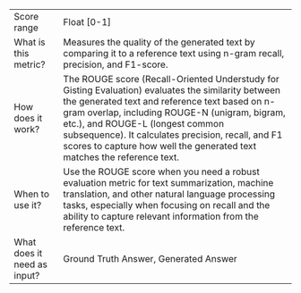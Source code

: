 | | |
| -- | -- |
| Score range | Float [0-1] |
| What is this metric? | Measures the quality of the generated text by comparing it to a reference text using n-gram recall, precision, and F1-score. |
| How does it work? | The ROUGE score (Recall-Oriented Understudy for Gisting Evaluation) evaluates the similarity between the generated text and reference text based on n-gram overlap, including ROUGE-N (unigram, bigram, etc.), and ROUGE-L (longest common subsequence). It calculates precision, recall, and F1 scores to capture how well the generated text matches the reference text. |
| When to use it? | Use the ROUGE score when you need a robust evaluation metric for text summarization, machine translation, and other natural language processing tasks, especially when focusing on recall and the ability to capture relevant information from the reference text. |
| What does it need as input? | Ground Truth Answer, Generated Answer |
